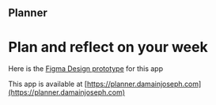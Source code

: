 ## Planner 

# Plan and reflect on your week

Here is the [Figma Design prototype](https://www.figma.com/proto/FLhn3Zfrhty6qX5l8lDWpz/Untitled?node-id=1%3A2&scaling=min-zoom&page-id=0%3A1&starting-point-node-id=1%3A2) for this app

This app is available at [https://planner.damainjoseph.com](https://planner.damainjoseph.com)
